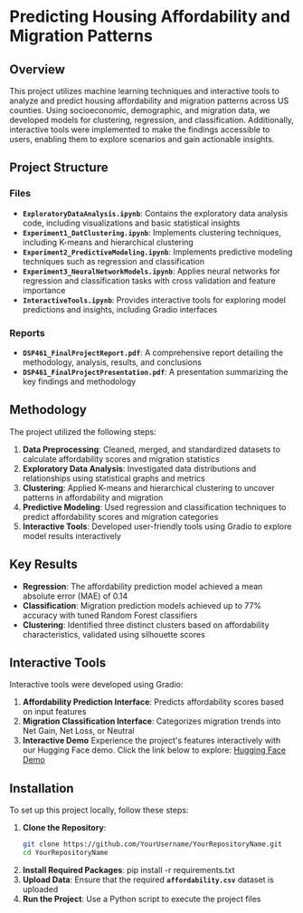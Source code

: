 # Predicting Housing Affordability and Migration Patterns

## Overview
This project utilizes machine learning techniques and interactive tools to analyze and predict housing affordability and migration patterns across US counties. Using socioeconomic, demographic, and migration data, we developed models for clustering, regression, and classification. Additionally, interactive tools were implemented to make the findings accessible to users, enabling them to explore scenarios and gain actionable insights.

## Project Structure

### Files
- **`ExploratoryDataAnalysis.ipynb`**: Contains the exploratory data analysis code, including visualizations and basic statistical insights
- **`Experiment1_DatClustering.ipynb`**: Implements clustering techniques, including K-means and hierarchical clustering
- **`Experiment2_PredictiveModeling.ipynb`**: Implements predictive modeling techniques such as regression and classification
- **`Experiment3_NeuralNetworkModels.ipynb`**: Applies neural networks for regression and classification tasks with cross validation and feature importance
- **`InteractiveTools.ipynb`**: Provides interactive tools for exploring model predictions and insights, including Gradio interfaces

### Reports
- **`DSP461_FinalProjectReport.pdf`**: A comprehensive report detailing the methodology, analysis, results, and conclusions
- **`DSP461_FinalProjectPresentation.pdf`**: A presentation summarizing the key findings and methodology

## Methodology
The project utilized the following steps:
1. **Data Preprocessing**: Cleaned, merged, and standardized datasets to calculate affordability scores and migration statistics
2. **Exploratory Data Analysis**: Investigated data distributions and relationships using statistical graphs and metrics
3. **Clustering**: Applied K-means and hierarchical clustering to uncover patterns in affordability and migration
4. **Predictive Modeling**: Used regression and classification techniques to predict affordability scores and migration categories
5. **Interactive Tools**: Developed user-friendly tools using Gradio to explore model results interactively

## Key Results
- **Regression**: The affordability prediction model achieved a mean absolute error (MAE) of 0.14
- **Classification**: Migration prediction models achieved up to 77% accuracy with tuned Random Forest classifiers
- **Clustering**: Identified three distinct clusters based on affordability characteristics, validated using silhouette scores

## Interactive Tools
Interactive tools were developed using Gradio:
1. **Affordability Prediction Interface**: Predicts affordability scores based on input features
2. **Migration Classification Interface**: Categorizes migration trends into Net Gain, Net Loss, or Neutral
3. **Interactive Demo**
Experience the project's features interactively with our Hugging Face demo. Click the link below to explore:
[Hugging Face Demo](https://huggingface.co/spaces/22tsangr/demo)

## Installation
To set up this project locally, follow these steps:
1. **Clone the Repository**:
   ```bash
   git clone https://github.com/YourUsername/YourRepositoryName.git
   cd YourRepositoryName
2. **Install Required Packages**:
  pip install -r requirements.txt
3. **Upload Data**:
   Ensure that the required **`affordability.csv`** dataset is uploaded
4. **Run the Project**:
   Use a Python script to execute the project files

